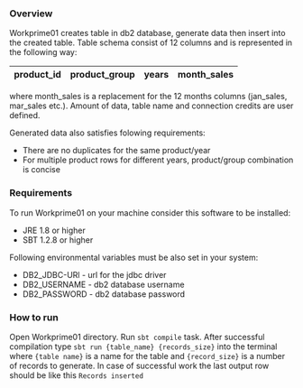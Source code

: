 ### Overview
Workprime01 creates table in db2 database, generate data then insert into the created table. Table schema consist of 12 columns and is represented in the following way:
  
product_id | product_group | years | month_sales
---------- | ------------- | ----- | -----------

where month_sales is a replacement for the 12 months columns (jan_sales, mar_sales etc.).
Amount of data, table name and connection credits are user defined.

Generated data also satisfies folowing requirements:
* There are no duplicates for the same product/year
* For multiple product rows for different years, product/group combination is concise

### Requirements
To run Workprime01 on your machine consider this software to be installed:
* JRE 1.8 or higher
* SBT 1.2.8 or higher

Following environmental variables must be also set in your system:
* DB2_JDBC-URl - url for the jdbc driver
* DB2_USERNAME - db2 database username
* DB2_PASSWORD - db2 database password

### How to run
Open Workprime01 directory. Run `sbt compile` task. After successful compilation type `sbt run {table_name} {records_size}` into the terminal
where `{table name}` is a name for the table and `{record_size}` is a number of records to generate. In case of successful work the last output row
should be like this `Records inserted`
